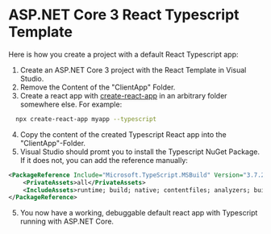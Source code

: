 # ASP.NET Core 3 React Typescript Template

Here is how you create a project with a default React Typescript app:

1. Create an ASP.NET Core 3 project with the React Template in Visual Studio.
2. Remove the Content of the "ClientApp" Folder.
3. Create a react app with [create-react-app](https://create-react-app.dev/docs/adding-typescript/) in an arbitrary folder somewhere else. 
  For example:
  
```sh
  npx create-react-app myapp --typescript
```
4. Copy the content of the created Typescript React app into the "ClientApp"-Folder.
5. Visual Studio should promt you to install the Typescript NuGet Package. If it does not, you can add the reference manually:

```XML
<PackageReference Include="Microsoft.TypeScript.MSBuild" Version="3.7.2">
    <PrivateAssets>all</PrivateAssets>
    <IncludeAssets>runtime; build; native; contentfiles; analyzers; buildtransitive</IncludeAssets>
</PackageReference>
```

5. You now have a working, debuggable default react app with Typescript running with ASP.NET Core.